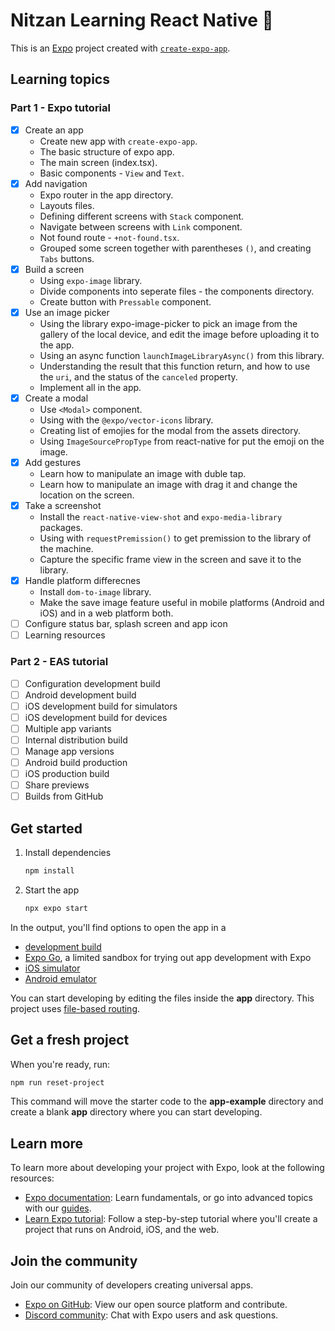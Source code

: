 # Nitzan Learning React Native 👋

This is an [Expo](https://expo.dev) project created with [`create-expo-app`](https://www.npmjs.com/package/create-expo-app).

## Learning topics

### Part 1 - Expo tutorial
* [x] Create an app
   * Create new app with `create-expo-app`.
   * The basic structure of expo app.
   * The main screen (index.tsx).
   * Basic components - `View` and `Text`.
* [x] Add navigation
   * Expo router in the app directory.
   * Layouts files.
   * Defining different screens with `Stack` component.
   * Navigate between screens with `Link` component.
   * Not found route - `+not-found.tsx`.
   * Grouped some screen together with parentheses `()`, and creating `Tabs` buttons.
* [x] Build a screen
   * Using `expo-image` library.
   * Divide components into seperate files - the components directory.
   * Create button with `Pressable` component.
* [x] Use an image picker
   * Using the library expo-image-picker to pick an image from the gallery of the local device, and edit the image before uploading it to the app.
   * Using an async function `launchImageLibraryAsync()` from this library.
   * Understanding the result that this function return, and how to use the `uri`, and the status of the `canceled` property. 
   * Implement all in the app.
* [x] Create a modal
   * Use `<Modal>` component.
   * Using with the `@expo/vector-icons` library. 
   * Creating list of emojies for the modal from the assets directory.
   * Using `ImageSourcePropType` from react-native for put the emoji on the image.
* [x] Add gestures
   * Learn how to manipulate an image with duble tap.
   * Learn how to manipulate an image with drag it and change the location on the screen.
* [x] Take a screenshot
   * Install the `react-native-view-shot` and `expo-media-library` packages.
   * Using with `requestPremission()` to get premission to the library of the machine.
   * Capture the specific frame view in the screen and save it to the library.
* [x] Handle platform differecnes
   * Install `dom-to-image` library.
   * Make the save image feature useful in mobile platforms (Android and iOS) and in a web platform both.
* [ ] Configure status bar, splash screen and app icon
* [ ] Learning resources
 
### Part 2 - EAS tutorial
* [ ] Configuration development build
* [ ] Android development build
* [ ] iOS development build for simulators
* [ ] iOS development build for devices
* [ ] Multiple app variants
* [ ] Internal distribution build
* [ ] Manage app versions
* [ ] Android build production
* [ ] iOS production build
* [ ] Share previews
* [ ] Builds from GitHub

## Get started

1. Install dependencies

   ```bash
   npm install
   ```

2. Start the app

   ```bash
   npx expo start
   ```

In the output, you'll find options to open the app in a

- [development build](https://docs.expo.dev/develop/development-builds/introduction/)
- [Expo Go](https://expo.dev/go), a limited sandbox for trying out app development with Expo
- [iOS simulator](https://docs.expo.dev/workflow/ios-simulator/)
- [Android emulator](https://docs.expo.dev/workflow/android-studio-emulator/)

You can start developing by editing the files inside the **app** directory. This project uses [file-based routing](https://docs.expo.dev/router/introduction).

## Get a fresh project

When you're ready, run:

```bash
npm run reset-project
```

This command will move the starter code to the **app-example** directory and create a blank **app** directory where you can start developing.

## Learn more

To learn more about developing your project with Expo, look at the following resources:

- [Expo documentation](https://docs.expo.dev/): Learn fundamentals, or go into advanced topics with our [guides](https://docs.expo.dev/guides).
- [Learn Expo tutorial](https://docs.expo.dev/tutorial/introduction/): Follow a step-by-step tutorial where you'll create a project that runs on Android, iOS, and the web.

## Join the community

Join our community of developers creating universal apps.

- [Expo on GitHub](https://github.com/expo/expo): View our open source platform and contribute.
- [Discord community](https://chat.expo.dev): Chat with Expo users and ask questions.
